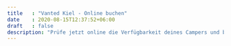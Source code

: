 ```yaml
---
title   : "Vanted Kiel - Online buchen"
date    : 2020-08-15T12:37:52+06:00
draft   : false
description: "Prüfe jetzt online die Verfügbarkeit deines Campers und buche direkt online. Einfach, schnell und unkompliziert."
---
```


